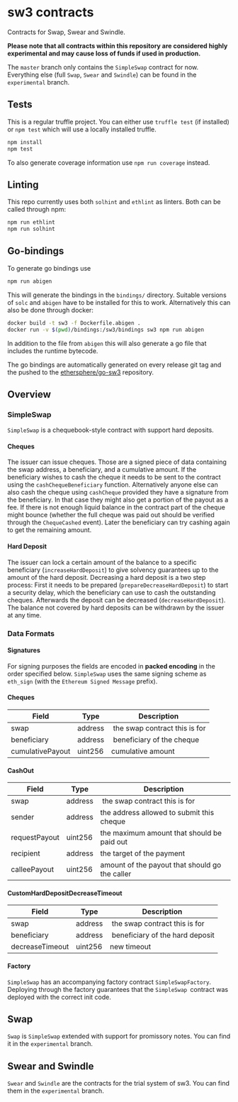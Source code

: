 # sw3 contracts

Contracts for Swap, Swear and Swindle.

**Please note that all contracts within this repository are considered highly experimental and may cause loss of funds if used in production.**

The `master` branch only contains the `SimpleSwap` contract for now. Everything else (full `Swap`, `Swear` and `Swindle`) can be found in the `experimental` branch.

## Tests

This is a regular truffle project. You can either use `truffle test` (if installed) or `npm test` which will use a locally installed truffle.

```sh
npm install
npm test
```

To also generate coverage information use `npm run coverage` instead.

## Linting

This repo currently uses both `solhint` and `ethlint` as linters. Both can be called through npm:
```sh
npm run ethlint
npm run solhint
```

## Go-bindings

To generate go bindings use
```sh
npm run abigen
```

This will generate the bindings in the `bindings/` directory. Suitable versions of `solc` and `abigen` have to be installed for this to work.
Alternatively this can also be done through docker:

```sh
docker build -t sw3 -f Dockerfile.abigen .
docker run -v $(pwd)/bindings:/sw3/bindings sw3 npm run abigen
```

In addition to the file from `abigen` this will also generate a go file that includes the runtime bytecode.

The go bindings are automatically generated on every release git tag and the pushed to the [ethersphere/go-sw3](https://github.com/ethersphere/go-sw3) repository.

## Overview

### SimpleSwap

`SimpleSwap` is a chequebook-style contract with support hard deposits.

#### Cheques

The issuer can issue cheques. Those are a signed piece of data containing the swap address, a beneficiary, and a cumulative amount. If the beneficiary wishes to cash the cheque it needs to be sent to the contract using the `cashChequeBeneficiary` function. Alternatively anyone else can also cash the cheque using `cashCheque` provided they have a signature from the beneficiary. In that case they might also get a portion of the payout as a fee. If there is not enough liquid balance in the contract part of the cheque might bounce (whether the full cheque was paid out should be verified through the `ChequeCashed` event). Later the beneficiary can try cashing again to get the remaining amount.

#### Hard Deposit

The issuer can lock a certain amount of the balance to a specific beneficiary (`increaseHardDeposit`) to give solvency guarantees up to the amount of the hard deposit. Decreasing a hard deposit is a two step process: First it needs to be prepared (`prepareDecreaseHardDeposit`) to start a security delay, which the beneficiary can use to cash the outstanding cheques. Afterwards the deposit can be decreased (`decreaseHardDeposit`).
The balance not covered by hard deposits can be withdrawn by the issuer at any time.

### Data Formats

#### Signatures

For signing purposes the fields are encoded in **packed encoding** in the order specified below. `SimpleSwap` uses the same signing scheme as `eth_sign` (with the `Ethereum Signed Message` prefix).

#### Cheques

| Field            | Type         | Description   |
| ---------------- | ------------ | ------------- |
| swap             | address      | the swap contract this is for |
| beneficiary      | address      | beneficiary of the cheque |
| cumulativePayout | uint256      | cumulative amount |

#### CashOut

| Field            | Type         | Description   |
| ---------------- | ------------ | ------------- |
| swap             | address      | the swap contract this is for |
| sender           | address      | the address allowed to submit this cheque |
| requestPayout    | uint256      | the maximum amount that should be paid out |
| recipient        | address      | the target of the payment |
| calleePayout     | uint256      | amount of the payout that should go the caller |

#### CustomHardDepositDecreaseTimeout

| Field            | Type         | Description   |
| ---------------- | ------------ | ------------- |
| swap             | address      | the swap contract this is for |
| beneficiary      | address      | beneficiary of the hard deposit |
| decreaseTimeout  | uint256      | new timeout |

#### Factory

`SimpleSwap` has an accompanying factory contract `SimpleSwapFactory`. Deploying through the factory guarantees that the `SimpleSwap `contract was deployed with the correct init code.

## Swap

`Swap` is `SimpleSwap` extended with support for promissory notes. You can find it in the `experimental` branch.

## Swear and Swindle

`Swear` and `Swindle` are the contracts for the trial system of sw3. You can find them in the `experimental` branch.